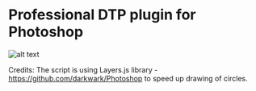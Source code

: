# Professional DTP plugin for Photoshop

![alt text](https://raw.githubusercontent.com/username/projectname/branch/path/to/img.png)

Credits:
The script is using Layers.js library - https://github.com/darkwark/Photoshop to speed up drawing of circles.
